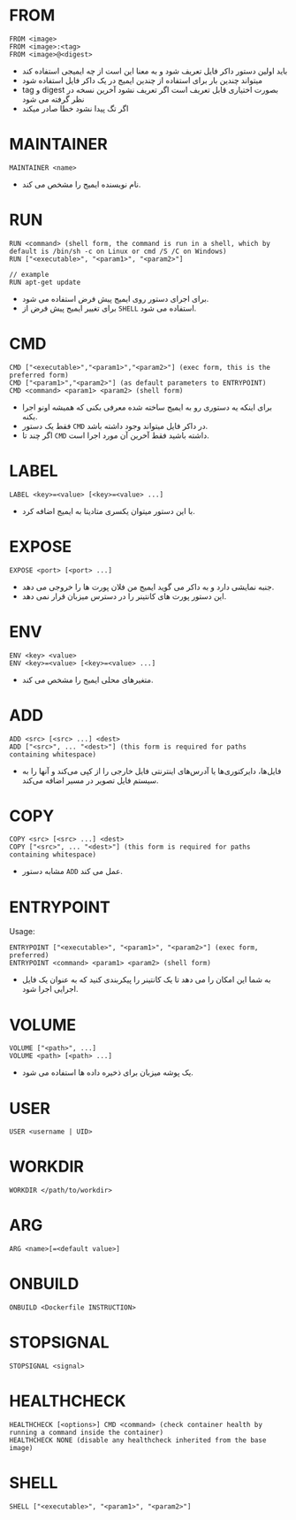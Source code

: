 # FROM
```
FROM <image>
FROM <image>:<tag>
FROM <image>@<digest>
```
- باید اولین دستور داکر فایل تعریف شود و به معنا این است از چه ایمیجی استفاده کند
- میتواند چندین بار برای استفاده از چندین ایمیج در یک داکر فایل استفاده شود
-  tag و digest بصورت اختیاری قابل تعریف است اگر تعریف نشود آخرین نسخه در نظر گرفته می شود 
- اگر تگ پیدا نشود خطا صادر میکند

# MAINTAINER
```
MAINTAINER <name>
```
- نام نویسنده ایمیج را مشخص می کند.

# RUN
```
RUN <command> (shell form, the command is run in a shell, which by default is /bin/sh -c on Linux or cmd /S /C on Windows)
RUN ["<executable>", "<param1>", "<param2>"]

// example
RUN apt-get update

```
- برای اجرای دستور روی ایمیج پیش فرض استفاده می شود.
- برای تغییر ایمیج پیش فرض از ```SHELL``` استفاده می شود. 

# CMD
```
CMD ["<executable>","<param1>","<param2>"] (exec form, this is the preferred form)
CMD ["<param1>","<param2>"] (as default parameters to ENTRYPOINT)
CMD <command> <param1> <param2> (shell form)
```

- برای اینکه یه دستوری رو به ایمیج ساخته شده معرفی بکنی که همیشه اونو اجرا بکنه.
- فقط یک دستور ```CMD``` در داکر فایل میتواند وجود داشته باشد.
- اگر چند تا ```CMD``` داشته باشید فقط آخرین آن مورد اجرا است.

# LABEL
```
LABEL <key>=<value> [<key>=<value> ...]
```

- با این دستور میتوان یکسری متادیتا به ایمیج اضافه کرد.

# EXPOSE
```
EXPOSE <port> [<port> ...]
```
- جنبه نمایشی دارد و به داکر می گوید ایمیج من فلان پورت ها را خروجی می دهد.
- این دستور پورت های کانتینر را در دسترس میزبان قرار نمی دهد.

# ENV
```
ENV <key> <value>
ENV <key>=<value> [<key>=<value> ...]
```
- متغیرهای محلی ایمیج را مشخص می کند.


# ADD
```
ADD <src> [<src> ...] <dest>
ADD ["<src>", ... "<dest>"] (this form is required for paths containing whitespace)
```
- فایل‌ها، دایرکتوری‌ها یا آدرس‌های اینترنتی فایل خارجی را از <src> کپی می‌کند و آنها را به سیستم فایل تصویر در مسیر <dest> اضافه می‌کند.


# COPY
```
COPY <src> [<src> ...] <dest>
COPY ["<src>", ... "<dest>"] (this form is required for paths containing whitespace)
```
 - مشابه دستور ```ADD``` عمل می کند.
  
# ENTRYPOINT
Usage:
```
ENTRYPOINT ["<executable>", "<param1>", "<param2>"] (exec form, preferred)
ENTRYPOINT <command> <param1> <param2> (shell form)
```

- به شما این امکان را می دهد تا یک کانتینر را پیکربندی کنید که به عنوان یک فایل اجرایی اجرا شود.

  
# VOLUME
```
VOLUME ["<path>", ...]
VOLUME <path> [<path> ...]
```

- یک پوشه میزبان برای ذخیره داده ها استفاده می شود.
 
# USER
```
USER <username | UID>
```


# WORKDIR
```
WORKDIR </path/to/workdir>
```

# ARG
```
ARG <name>[=<default value>]
```

# ONBUILD
```
ONBUILD <Dockerfile INSTRUCTION>
```

# STOPSIGNAL
```
STOPSIGNAL <signal>
```

# HEALTHCHECK
```
HEALTHCHECK [<options>] CMD <command> (check container health by running a command inside the container)
HEALTHCHECK NONE (disable any healthcheck inherited from the base image)
```

# SHELL
```
SHELL ["<executable>", "<param1>", "<param2>"]
```
